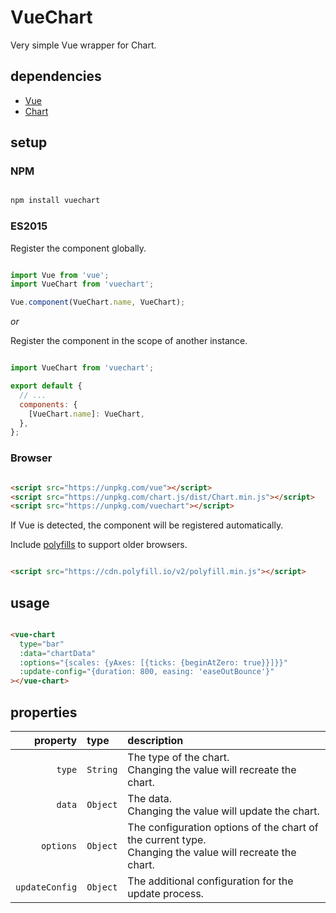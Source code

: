 # VueChart

Very simple Vue wrapper for Chart.

## dependencies

- [Vue](https://github.com/vuejs/vue)
- [Chart](https://github.com/chartjs/Chart.js)

## setup

### NPM

```sh

npm install vuechart

```

### ES2015

Register the component globally.

```js

import Vue from 'vue';
import VueChart from 'vuechart';

Vue.component(VueChart.name, VueChart);

```

*or*

Register the component in the scope of another instance.

```js

import VueChart from 'vuechart';

export default {
  // ...
  components: {
    [VueChart.name]: VueChart,
  },
};

```

### Browser

```html

<script src="https://unpkg.com/vue"></script>
<script src="https://unpkg.com/chart.js/dist/Chart.min.js"></script>
<script src="https://unpkg.com/vuechart"></script>

```

If Vue is detected, the component will be registered automatically.

Include [polyfills](https://polyfill.io/) to support older browsers.

```html

<script src="https://cdn.polyfill.io/v2/polyfill.min.js"></script>

```

## usage

```html

<vue-chart
  type="bar"
  :data="chartData"
  :options="{scales: {yAxes: [{ticks: {beginAtZero: true}}]}}"
  :update-config="{duration: 800, easing: 'easeOutBounce'}"
></vue-chart>

```

## properties

| property | type | description |
| ---: | :--- | :--- |
| `type` | `String` | The type of the chart.<br/>Changing the value will recreate the chart. |
| `data` | `Object` | The data.<br/>Changing the value will update the chart. |
| `options` | `Object` | The configuration options of the chart of the current type.<br/>Changing the value will recreate the chart. |
| `updateConfig` | `Object` | The additional configuration for the update process. |
